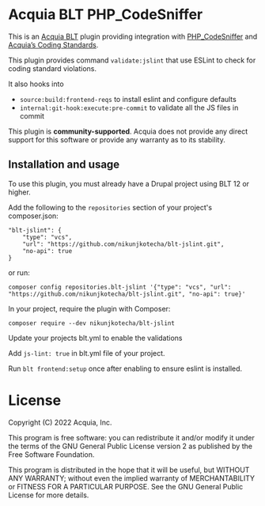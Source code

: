 Acquia BLT PHP_CodeSniffer
====

This is an [Acquia BLT](https://github.com/acquia/blt) plugin providing integration with [PHP_CodeSniffer](https://github.com/squizlabs/PHP_CodeSniffer) and [Acquia’s Coding Standards](https://github.com/acquia/coding-standards-php).

This plugin provides command `validate:jslint` that use ESLint to check for coding standard violations.

It also hooks into
* `source:build:frontend-reqs` to install eslint and configure defaults
* `internal:git-hook:execute:pre-commit` to validate all the JS files in commit

This plugin is **community-supported**. Acquia does not provide any direct support for this software or provide any warranty as to its stability.

## Installation and usage

To use this plugin, you must already have a Drupal project using BLT 12 or higher.

Add the following to the `repositories` section of your project's composer.json:

```
"blt-jslint": {
    "type": "vcs",
    "url": "https://github.com/nikunjkotecha/blt-jslint.git",
    "no-api": true
}
```

or run:

```
composer config repositories.blt-jslint '{"type": "vcs", "url": "https://github.com/nikunjkotecha/blt-jslint.git", "no-api": true}'
```

In your project, require the plugin with Composer:

`composer require --dev nikunjkotecha/blt-jslint`

Update your projects blt.yml to enable the validations

Add `js-lint: true` in blt.yml file of your project.

Run `blt frontend:setup` once after enabling to ensure eslint is installed.

# License

Copyright (C) 2022 Acquia, Inc.

This program is free software: you can redistribute it and/or modify it under the terms of the GNU General Public License version 2 as published by the Free Software Foundation.

This program is distributed in the hope that it will be useful, but WITHOUT ANY WARRANTY; without even the implied warranty of MERCHANTABILITY or FITNESS FOR A PARTICULAR PURPOSE.  See the GNU General Public License for more details.
